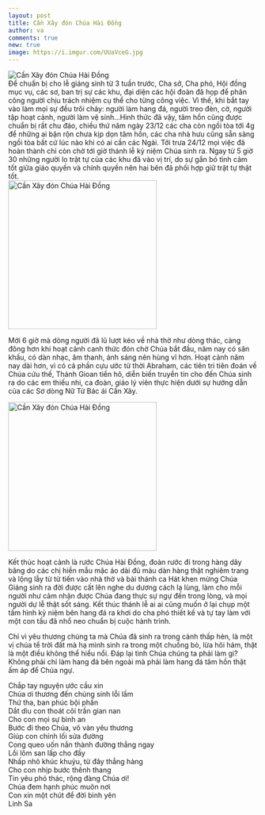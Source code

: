 ```yaml
---
layout: post
title: Cần Xây đón Chúa Hài Đồng
author: va
comments: true
new: true
image: https://i.imgur.com/UUaVceG.jpg
---
```


<div class="center">
    <img src="https://i.imgur.com/UUaVceG.jpg" title="Cần Xây đón Chúa Hài Đồng" />
</div>
Để chuẩn bị cho lễ giáng sinh từ 3 tuần trước, Cha sở, Cha phó, Hội đồng mục vụ, các sơ, ban trị sự các khu, đại diện các hội đoàn đã họp để phân công người chịu trách nhiệm cụ thể cho từng công việc. Vì thế, khi bắt tay vào làm mọi sự đều trôi chảy: người làm hang đá, người treo đèn, cờ, người tập hoạt cảnh, người làm vệ sinh…Hình thức đã vậy, tâm hồn cũng được chuẩn bị rất chu đáo, chiều thứ năm ngày 23/12 các cha còn ngồi tòa tới 4g để những ai bận rộn chưa kịp dọn tâm hồn, các cha nhà hưu cũng sẵn sàng ngồi tòa bất cứ lúc nào khi có ai cần các Ngài. Tới trưa 24/12 mọi việc đã hoàn thành chỉ còn chờ tới giờ thánh lễ kỷ niệm Chúa sinh ra. Ngay từ 5 giờ 30 những người lo trật tự của các khu đã vào vị trí, do sự gắn bó tình cảm tốt giữa giáo quyền và chính quyền nên hai bên đã phối hợp giữ trật tự thật tốt.

<div class="center">
    <img src="https://i.imgur.com/fyjMDJS.jpg" height="300px" title="Cần Xây đón Chúa Hài Đồng" />
</div>

Mới 6 giờ mà dòng người đã lũ lượt kéo về nhà thờ như dòng thác, càng đông hơn khi hoạt cảnh canh thức đón chờ Chúa bắt đầu, năm nay có sân khấu, có dàn nhạc, âm thanh, ánh sáng nên hùng vĩ hơn. Hoạt cảnh năm nay dài hơn, vì có cả phần cựu ước từ thời Abraham, các tiên tri tiên đoán về Chúa cứu thế, Thánh Gioan tiền hô, diễn biến truyền tin cho đến Chúa sinh ra do các em thiếu nhi, ca đoàn, giáo lý viên thực hiện dưới sự hướng dẫn của các Sơ dòng Nữ Tử Bác ái Cần Xây.

<div class="center">
    <img src="https://i.imgur.com/5oyDVYI.jpg" height="300px" title="Cần Xây đón Chúa Hài Đồng" />
</div>

Kết thúc hoạt cảnh là rước Chúa Hài Đồng, đoàn rước đi trong hàng dây băng do các chị hiền mẫu mặc áo dài đủ màu dàn hàng thật nghiêm trang và lộng lẫy từ từ tiến vào nhà thờ và bài thánh ca Hát khen mừng Chúa Giáng sinh ra đời được cất lên nghe du dương cách lạ lùng, làm cho mỗi người như cảm nhận được Chúa đang thực sự ngự đến trong lòng, và mọi người dự lễ thật sốt sáng. Kết thúc thánh lễ ai ai cũng muốn ở lại chụp một tấm hình kỷ niệm bên hang đá ra khơi do cha phó thiết kế và tự tay làm với một con tầu đã nhổ neo chuẩn bị cuộc hành trình.

Chỉ vì yêu thương chúng ta mà Chúa đã sinh ra trong cảnh thấp hèn, là một vị chúa tể trời đất mà hạ mình sinh ra trong một chuồng bò, lừa hôi hám, thật là một điều không thể hiểu nổi. Đáp lại tình Chúa chúng ta phải làm gi? Không phải chỉ làm hang đá bên ngoài mà phải làm hang đá tâm hồn thật ấm áp để Chúa ngự.

<div class="center">
Chắp tay nguyện ước cầu xin<br/>
Chúa ơi thương đến chúng sinh lỗi lầm<br/>
Thứ tha, ban phúc bội phần<br/>
Dắt dìu con thoát cõi trần gian nan<br/>
Cho con mọi sự bình an<br/>
Bước đi theo Chúa, vô vàn yêu thương<br/>
Giúp con chỉnh lối sửa đường<br/>
Cong queo uốn nắn thành đường thẳng ngay<br/>
Lồi lõm san lấp cho đầy<br/>
Nhấp nhô khúc khuỷu, từ đây thẳng hàng<br/>
Cho con nhịp bước thênh thang<br/>
Tin yêu phó thác, rộng đàng Chúa ơi!<br/>
Chúa đem hạnh phúc muôn nơi<br/>
Con xin một chút để đời bình yên<br/>  
Linh Sa
</div>
